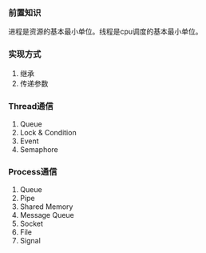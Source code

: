 ### 前置知识
进程是资源的基本最小单位。线程是cpu调度的基本最小单位。

### 实现方式
1. 继承
2. 传递参数

### Thread通信
1. Queue
2. Lock & Condition
3. Event
4. Semaphore

### Process通信
1. Queue
2. Pipe
3. Shared Memory
4. Message Queue
5. Socket
6. File
7. Signal